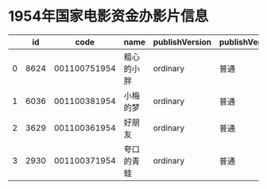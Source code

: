 # 1954年国家电影资金办影片信息


|    | id |  code  |  name  | publishVersion | publishVersionName |   type  |  typeName  |   producerName  |  publisherName  |  publishDate   |
| ---- | ---- | ---- | ---- | ---- | ----| ---- | ---- | ---- | ---- | ---- |
| 0 |  8624 |  001100751954 |  粗心的小胖 |  ordinary |  普通 |  cartoon |  动画片 |  暂空 |  暂空 |  -502272000000|
| 1 |  6036 |  001100381954 |  小梅的梦 |  ordinary |  普通 |  cartoon |  动画片 |  暂空 |  暂空 |  -502272000000|
| 2 |  3629 |  001100361954 |  好朋友 |  ordinary |  普通 |  cartoon |  动画片 |  暂空 |   |  -502272000000|
| 3 |  2930 |  001100371954 |  夸口的青蛙 |  ordinary |  普通 |  cartoon |  动画片 |  暂空 |  暂空 |  -502272000000|
